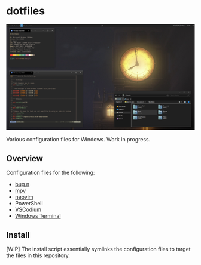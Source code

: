 # dotfiles
![](https://raw.githubusercontent.com/jlou96/dotfiles/windows/splash.png)

Various configuration files for Windows.
Work in progress.

## Overview
Configuration files for the following:

* [bug.n](https://github.com/fuhsjr00/bug.n)
* [mpv](https://github.com/mpv-player/mpv)
* [neovim](https://github.com/neovim/neovim)
* PowerShell
* [VSCodium](https://github.com/VSCodium/vscodium)
* [Windows Terminal](https://github.com/Microsoft/Terminal)

## Install
[WIP] The install script essentially symlinks the configuration files to target the files in this repository.

